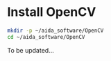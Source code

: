 # Install OpenCV
```sh
mkdir -p ~/aida_software/OpenCV
cd ~/aida_software/OpenCV
```

To be updated...